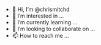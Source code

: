 - 👋 Hi, I’m @chrismitchd
- 👀 I’m interested in ...
- 🌱 I’m currently learning ...
- 💞️ I’m looking to collaborate on ...
- 📫 How to reach me ...

<!---
chrismitchd/chrismitchd is a ✨ special ✨ repository because its `README.md` (this file) appears on your GitHub profile.
You can click the Preview link to take a look at your changes.
--->
